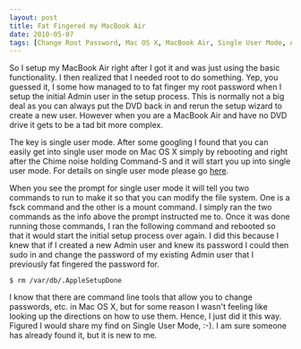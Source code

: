 ```yaml
---
layout: post
title: Fat Fingered my MacBook Air
date: 2010-05-07
tags: [Change Root Password, Mac OS X, MacBook Air, Single User Mode, Apple, Personal]
---
```

So I setup my MacBook Air right after I got it and was just using the basic
functionality. I then realized that I needed root to do something. Yep, you
guessed it, I some how managed to to fat finger my root password when I setup
the initial Admin user in the setup process. This is normally not a big deal as
you can always put the DVD back in and rerun the setup wizard to create a new
user. However when you are a MacBook Air and have no DVD drive it gets to be a
tad bit more complex.

The key is single user mode. After some googling I found that you can easily
get into single user mode on Mac OS X simply by rebooting and right after the
Chime noise holding Command-S and it will start you up into single user mode.
For details on single user mode please go
[here](http://support.apple.com/kb/HT1492).

When you see the prompt for single user mode it will tell you two commands to
run to make it so that you can modify the file system. One is a fsck command
and the other is a mount command. I simply ran the two commands as the info
above the prompt instructed me to. Once it was done running those commands, I
ran the following command and rebooted so that it would start the initial setup
process over again. I did this because I knew that if I created a new Admin
user and knew its password I could then sudo in and change the password of my
existing Admin user that I previously fat fingered the password for.

`$ rm /var/db/.AppleSetupDone`

I know that there are command line tools that allow you to change passwords,
etc. in Mac OS X, but for some reason I wasn't feeling like looking up the
directions on how to use them. Hence, I just did it this way. Figured I would
share my find on Single User Mode, :-). I am sure someone has already found it,
but it is new to me.
